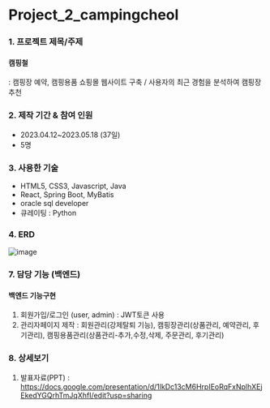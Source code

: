 # Project_2_campingcheol
### 1. 프로젝트 제목/주제
#### 캠핑철
: 캠핑장 예약, 캠핑용품 쇼핑몰 웹사이트 구축 / 사용자의 최근 경험을 분석하여 캠핑장 추천

### 2. 제작 기간 & 참여 인원
- 2023.04.12~2023.05.18 (37일)
- 5명

### 3. 사용한 기술
- HTML5, CSS3, Javascript, Java
- React, Spring Boot, MyBatis
- oracle sql developer
- 큐레이팅 : Python

### 4. ERD             
![image](https://github.com/apebstr/Project_2_campingcheol/assets/117328602/d45e2e0a-2d83-436a-b40b-b9b1f3145999)
     
### 7. 담당 기능 (백엔드)
#### 백엔드 기능구현
1) 회원가입/로그인 (user, admin) : JWT토큰 사용
2) 관리자페이지 제작
: 회원관리(강제탈퇴 기능), 캠핑장관리(상품관리, 예약관리, 후기관리), 캠핑용품관리(상품관리-추가,수정,삭제, 주문관리, 후기관리)

### 8. 상세보기
1) 발표자료(PPT) : https://docs.google.com/presentation/d/1lkDc13cM6HrpIEoRqFxNplhXEjEkedYGQrhTmJqXhfI/edit?usp=sharing
